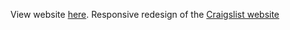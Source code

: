 View website [here](https://jenna5376.github.io/few/craigslist-redesign-responsive/). 
Responsive redesign of the [Craigslist website](https://newyork.craigslist.org/)
